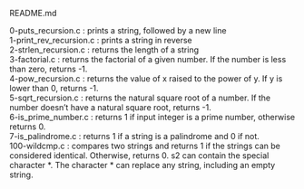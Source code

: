 README.md

0-puts_recursion.c : prints a string, followed by a new line\
1-print_rev_recursion.c : prints a string in reverse\
2-strlen_recursion.c : returns the length of a string\
3-factorial.c : returns the factorial of a given number. If the number is less than zero, returns -1.\
4-pow_recursion.c : returns the value of x raised to the power of y. If y is lower than 0, returns -1.\
5-sqrt_recursion.c : returns the natural square root of a number. If the number doesn’t have a natural square root, returns -1.\
6-is_prime_number.c : returns 1 if input integer is a prime number, otherwise returns 0.\
7-is_palindrome.c : returns 1 if a string is a palindrome and 0 if not.\
100-wildcmp.c : compares two strings and returns 1 if the strings can be considered identical. Otherwise, returns 0. s2 can contain the special character *. The character * can replace any string, including an empty string.


